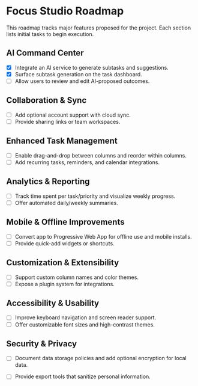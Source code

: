 # Focus Studio Roadmap

This roadmap tracks major features proposed for the project. Each section lists initial tasks to begin execution.

## AI Command Center
- [x] Integrate an AI service to generate subtasks and suggestions.
- [x] Surface subtask generation on the task dashboard.
- [ ] Allow users to review and edit AI-proposed outcomes.

## Collaboration & Sync
- [ ] Add optional account support with cloud sync.
- [ ] Provide sharing links or team workspaces.

## Enhanced Task Management
- [ ] Enable drag-and-drop between columns and reorder within columns.
- [ ] Add recurring tasks, reminders, and calendar integrations.

## Analytics & Reporting
- [ ] Track time spent per task/priority and visualize weekly progress.
- [ ] Offer automated daily/weekly summaries.

## Mobile & Offline Improvements
- [ ] Convert app to Progressive Web App for offline use and mobile installs.
- [ ] Provide quick-add widgets or shortcuts.

## Customization & Extensibility
- [ ] Support custom column names and color themes.
- [ ] Expose a plugin system for integrations.

## Accessibility & Usability
- [ ] Improve keyboard navigation and screen reader support.
- [ ] Offer customizable font sizes and high-contrast themes.

## Security & Privacy
- [ ] Document data storage policies and add optional encryption for local data.
- [ ] Provide export tools that sanitize personal information.

